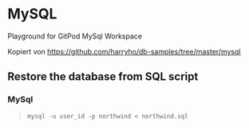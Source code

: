 # MySQL
Playground for GitPod MySql Workspace 


Kopiert von
https://github.com/harryho/db-samples/tree/master/mysql


## Restore the database from SQL script
### MySql
> `mysql -u user_id -p northwind < northwind.sql`